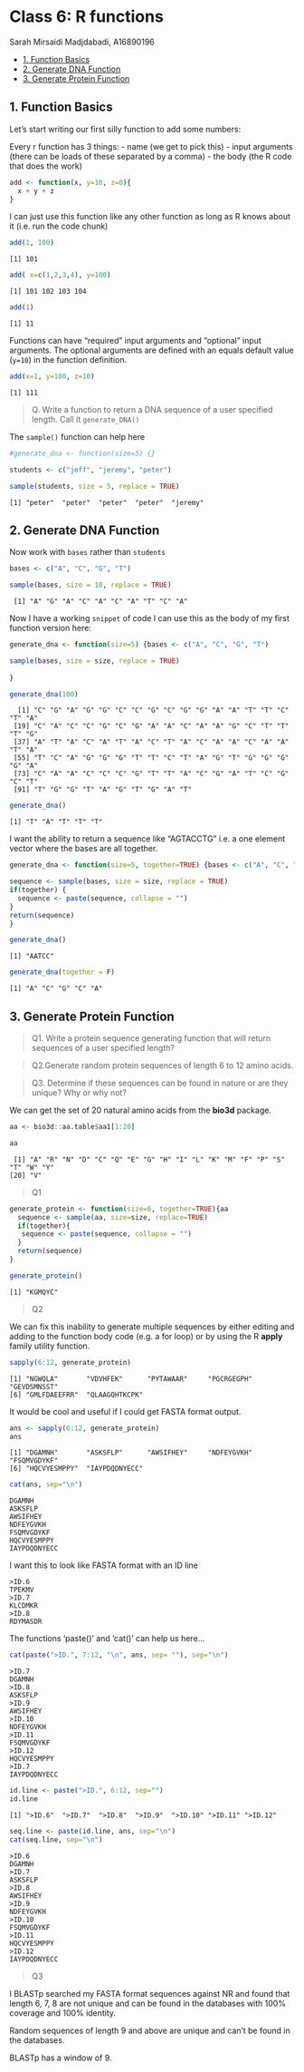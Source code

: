 # Class 6: R functions
Sarah Mirsaidi Madjdabadi, A16890196

- [1. Function Basics](#1-function-basics)
- [2. Generate DNA Function](#2-generate-dna-function)
- [3. Generate Protein Function](#3-generate-protein-function)

## 1. Function Basics

Let’s start writing our first silly function to add some numbers:

Every r function has 3 things: - name (we get to pick this) - input
arguments (there can be loads of these separated by a comma) - the body
(the R code that does the work)

``` r
add <- function(x, y=10, z=0){
  x + y + z
}
```

I can just use this function like any other function as long as R knows
about it (i.e. run the code chunk)

``` r
add(1, 100)
```

    [1] 101

``` r
add( x=c(1,2,3,4), y=100)
```

    [1] 101 102 103 104

``` r
add(1)
```

    [1] 11

Functions can have “required” input arguments and “optional” input
arguments. The optional arguments are defined with an equals default
value (`y=10`) in the function definition.

``` r
add(x=1, y=100, z=10)
```

    [1] 111

> Q. Write a function to return a DNA sequence of a user specified
> length. Call it `generate_DNA()`

The `sample()` function can help here

``` r
#generate_dna <- function(size=5) {}

students <- c("jeff", "jeremy", "peter")

sample(students, size = 5, replace = TRUE)
```

    [1] "peter"  "peter"  "peter"  "peter"  "jeremy"

## 2. Generate DNA Function

Now work with `bases` rather than `students`

``` r
bases <- c("A", "C", "G", "T")

sample(bases, size = 10, replace = TRUE)
```

     [1] "A" "G" "A" "C" "A" "C" "A" "T" "C" "A"

Now I have a working `snippet` of code I can use this as the body of my
first function version here:

``` r
generate_dna <- function(size=5) {bases <- c("A", "C", "G", "T")

sample(bases, size = size, replace = TRUE)
  
}
```

``` r
generate_dna(100)
```

      [1] "C" "G" "A" "G" "G" "C" "C" "G" "C" "G" "G" "A" "A" "T" "T" "C" "T" "A"
     [19] "C" "A" "C" "C" "G" "C" "G" "A" "A" "C" "A" "A" "G" "C" "T" "T" "T" "G"
     [37] "A" "T" "A" "C" "A" "T" "A" "C" "T" "A" "C" "A" "A" "C" "A" "A" "T" "A"
     [55] "T" "C" "A" "G" "G" "G" "T" "T" "C" "T" "A" "G" "T" "G" "G" "G" "G" "A"
     [73] "C" "A" "A" "C" "C" "C" "G" "T" "T" "A" "C" "G" "A" "T" "C" "G" "C" "T"
     [91] "T" "G" "G" "T" "A" "G" "T" "G" "A" "T"

``` r
generate_dna()
```

    [1] "T" "A" "T" "T" "T"

I want the ability to return a sequence like “AGTACCTG” i.e. a one
element vector where the bases are all together.

``` r
generate_dna <- function(size=5, together=TRUE) {bases <- c("A", "C", "G", "T")

sequence <- sample(bases, size = size, replace = TRUE)
if(together) {
  sequence <- paste(sequence, collapse = "")
}
return(sequence)
}
```

``` r
generate_dna()
```

    [1] "AATCC"

``` r
generate_dna(together = F)
```

    [1] "A" "C" "G" "C" "A"

## 3. Generate Protein Function

> Q1. Write a protein sequence generating function that will return
> sequences of a user specified length?

> Q2.Generate random protein sequences of length 6 to 12 amino acids.

> Q3. Determine if these sequences can be found in nature or are they
> unique? Why or why not?

We can get the set of 20 natural amino acids from the **bio3d** package.

``` r
aa <- bio3d::aa.table$aa1[1:20]

aa
```

     [1] "A" "R" "N" "D" "C" "Q" "E" "G" "H" "I" "L" "K" "M" "F" "P" "S" "T" "W" "Y"
    [20] "V"

> Q1

``` r
generate_protein <- function(size=6, together=TRUE){aa
  sequence <- sample(aa, size=size, replace=TRUE)
  if(together){
   sequence <- paste(sequence, collapse = "") 
  }
  return(sequence)
}
```

``` r
generate_protein()
```

    [1] "KGMQYC"

> Q2

We can fix this inability to generate multiple sequences by either
editing and adding to the function body code (e.g. a for loop) or by
using the R **apply** family utility function.

``` r
sapply(6:12, generate_protein)
```

    [1] "NGWQLA"       "VDVHFEK"      "PYTAWAAR"     "PGCRGEGPH"    "GEVDSMNSST"  
    [6] "GMLFDAEEFRR"  "QLAAGQHTKCPK"

It would be cool and useful if I could get FASTA format output.

``` r
ans <- sapply(6:12, generate_protein)
ans
```

    [1] "DGAMNH"       "ASKSFLP"      "AWSIFHEY"     "NDFEYGVKH"    "FSQMVGDYKF"  
    [6] "HQCVYESMPPY"  "IAYPDQDNYECC"

``` r
cat(ans, sep="\n")
```

    DGAMNH
    ASKSFLP
    AWSIFHEY
    NDFEYGVKH
    FSQMVGDYKF
    HQCVYESMPPY
    IAYPDQDNYECC

I want this to look like FASTA format with an ID line

    >ID.6
    TPEKMV
    >ID.7
    KLCDMKR
    >ID.8
    RDYMASDR

The functions ‘paste()’ and ‘cat()’ can help us here…

``` r
cat(paste(">ID.", 7:12, "\n", ans, sep= ""), sep="\n")
```

    >ID.7
    DGAMNH
    >ID.8
    ASKSFLP
    >ID.9
    AWSIFHEY
    >ID.10
    NDFEYGVKH
    >ID.11
    FSQMVGDYKF
    >ID.12
    HQCVYESMPPY
    >ID.7
    IAYPDQDNYECC

``` r
id.line <- paste(">ID.", 6:12, sep="")
id.line
```

    [1] ">ID.6"  ">ID.7"  ">ID.8"  ">ID.9"  ">ID.10" ">ID.11" ">ID.12"

``` r
seq.line <- paste(id.line, ans, sep="\n")
cat(seq.line, sep="\n")
```

    >ID.6
    DGAMNH
    >ID.7
    ASKSFLP
    >ID.8
    AWSIFHEY
    >ID.9
    NDFEYGVKH
    >ID.10
    FSQMVGDYKF
    >ID.11
    HQCVYESMPPY
    >ID.12
    IAYPDQDNYECC

> Q3

I BLASTp searched my FASTA format sequences against NR and found that
length 6, 7, 8 are not unique and can be found in the databases with
100% coverage and 100% identity.

Random sequences of length 9 and above are unique and can’t be found in
the databases.

BLASTp has a window of 9.
